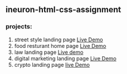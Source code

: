 ## ineuron-html-css-assignment
### projects:
1. street style landing page [Live Demo](https://github.com/parveshahamed00/css-StreeetStyleLandingPage)
2. food resturant home page [Live Demo](https://github.com/parveshahamed00/css-FoodRestaurantHomePage)
3. law landing page [Live demo](https://github.com/parveshahamed00/css-LawLandingPage)
4. digital marketing landing page [Live Demo](https://github.com/parveshahamed00/css-DegitalMarketingHomePage)
5. crypto landing page [live Demo](https://github.com/parveshahamed00/css-CryptoLandingPage)
